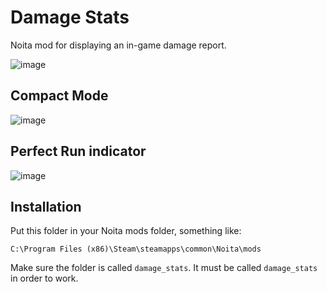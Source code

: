# Damage Stats

Noita mod for displaying an in-game damage report.

![image](https://user-images.githubusercontent.com/4732403/117560736-b1a68380-b0d3-11eb-861a-871c931c9bf5.png)

## Compact Mode

![image](https://user-images.githubusercontent.com/4732403/117564805-3e136f00-b0f1-11eb-930b-dfd94a0a7420.png)

## Perfect Run indicator

![image](https://user-images.githubusercontent.com/4732403/117560744-c1be6300-b0d3-11eb-997d-e3b37b0a2959.png)

## Installation

Put this folder in your Noita mods folder, something like:

`C:\Program Files (x86)\Steam\steamapps\common\Noita\mods`

Make sure the folder is called `damage_stats`.
It must be called `damage_stats` in order to work.
